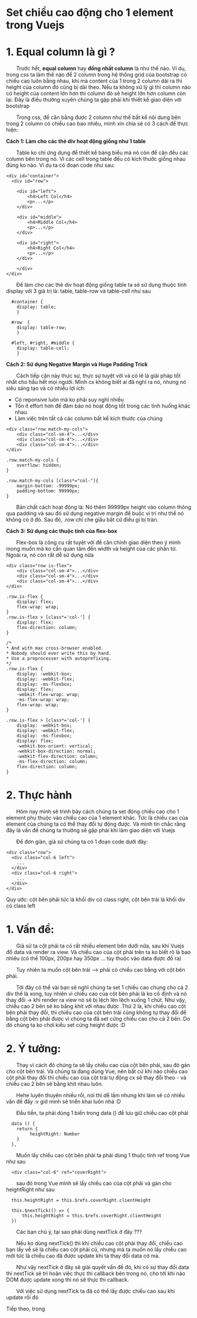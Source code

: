 # Set chiều cao động cho 1 element trong Vuejs

# 1. Equal column là gì ?
&nbsp;&nbsp;&nbsp;&nbsp;&nbsp;&nbsp; Trước hết, **equal column** hay **đồng nhất column** là như thế nào. Ví dụ, trong css ta làm thế nào để 2 column trong hệ thống grid của bootstrap có chiều cao luôn bằng nhau, khi mà content của 1 trong 2 column dài ra thì height của column đó cũng bị dài theo. Nếu ta không xử lý gì thì column nào có height của content lớn hơn thì column đó sẽ height lớn hơn column còn lại. Đây là điều thường xuyên chúng ta gặp phải khi thiết kế giao diện với bootstrap

&nbsp;&nbsp;&nbsp;&nbsp;&nbsp;&nbsp; Trong css, để cân bằng được 2 column như thế bất kể nội dung bên trong 2 column có chiều cao bao nhiêu, mình xin chia sẻ có 3 cách để thực hiện:

**Cách 1: Làm cho các thẻ div hoạt động giống như 1 table**

&nbsp;&nbsp;&nbsp;&nbsp;&nbsp;&nbsp; Table ko chỉ ứng dụng để thiết kể bảng biểu mà nó còn để căn đều các column bên trong nó. Vì các cell trong table đều có kích thước giống nhau đúng ko nào. Ví dụ ta có đoạn code như sau:

```
<div id="container">
  <div id="row">

  	<div id="left">
  		<h4>Left Col</h4>
  		<p>...</p>
  	</div>

  	<div id="middle">
  		<h4>Middle Col</h4>
  		<p>...</p>
  	</div>

  	<div id="right">
    	<h4>Right Col</h4>
    	<p>...</p>
  	</div>

	</div>
</div>
```

&nbsp;&nbsp;&nbsp;&nbsp;&nbsp;&nbsp; Để làm cho các thẻ div hoạt động giống table ta sẽ sử dụng thuộc tính display với 3 giá trị là: table, table-row và table-cell như sau

```
  #container {
    display: table;
    }

  #row  {
    display: table-row;
    }

  #left, #right, #middle {
    display: table-cell;
    }
```

**Cách 2: Sử dụng Negative Margin và Huge Padding Trick**

&nbsp;&nbsp;&nbsp;&nbsp;&nbsp;&nbsp; Cách tiếp cận này thực sự, thực sự tuyệt vời và có lẽ là giải pháp tốt nhất cho hầu hết mọi người. Mình cx không biết ai đã nghĩ ra nó, nhưng nó siêu sáng tạo và có nhiều lợi ích:

* Có reponsive luôn mà ko phải suy nghĩ nhiều
* Tốn ít effort hơn để đảm bảo nó hoạt động tốt trong các tình huống khác nhau
* Làm việc trên tất cả các column bất kể kích thước của chúng

```
<div class="row match-my-cols">
    <div class="col-sm-4">...</div>
    <div class="col-sm-4">...</div>
    <div class="col-sm-4">...</div>
</div>
```

```
.row.match-my-cols {
    overflow: hidden; 
}

.row.match-my-cols [class*="col-"]{
    margin-bottom: -99999px;
    padding-bottom: 99999px;
}
```

&nbsp;&nbsp;&nbsp;&nbsp;&nbsp;&nbsp; Bản chất cách hoạt động là: Nó thêm 99999px height vào column thông qua padding và sau đó sử dụng negative margin để buộc vị trí như thể nó không có ở đó. Sau đó, .row chỉ che giấu bất cứ điều gì bị tràn.

**Cách 3: Sử dụng các thuộc tính của flex-box**

&nbsp;&nbsp;&nbsp;&nbsp;&nbsp;&nbsp; Flex-box là công cụ rất tuyệt vời để căn chỉnh giao diện theo ý mình mong muốn mà ko cần quan tâm đến width và height của các phần tử. Ngoài ra, nó còn rất dễ sử dụng nữa

```
<div class="row is-flex">
    <div class="col-sm-4">...</div>
    <div class="col-sm-4">...</div>
    <div class="col-sm-4">...</div>
</div>
```

```
.row.is-flex {
    display: flex;
    flex-wrap: wrap;
}
.row.is-flex > [class*='col-'] {
    display: flex;
    flex-direction: column;
}

/*
* And with max cross-browser enabled.
* Nobody should ever write this by hand. 
* Use a preprocesser with autoprefixing.
*/
.row.is-flex {
    display: -webkit-box;
    display: -webkit-flex;
    display: -ms-flexbox;
    display: flex;
    -webkit-flex-wrap: wrap;
    -ms-flex-wrap: wrap;
    flex-wrap: wrap;
}

.row.is-flex > [class*='col-'] {
    display: -webkit-box;
    display: -webkit-flex;
    display: -ms-flexbox;
    display: flex;
    -webkit-box-orient: vertical;
    -webkit-box-direction: normal;
    -webkit-flex-direction: column;
    -ms-flex-direction: column;
    flex-direction: column;
}
```

# 2. Thực hành

&nbsp;&nbsp;&nbsp;&nbsp;&nbsp;&nbsp; Hôm nay mình sẽ trình bày cách chúng ta set động chiều cao cho 1 element phụ thuộc vào chiều cao của 1 element khác. Tức là chiều cao của element của chúng ta có thể thay đổi tự động được. Và mình tin chắc rằng đây là vấn đề chúng ta thường sẽ gặp phải khi làm giao diện với Vuejs

&nbsp;&nbsp;&nbsp;&nbsp;&nbsp;&nbsp; Để đơn giản, giả sử chúng ta có 1 đoạn code dưới đây:

```
<div class="row">
  <div class="col-6 left">
    ...
  </div>
  <div class="col-6 right">
    ...
  </div>
</div>
```
      
Quy ước: cột bên phải tức là khối div có class right, cột bên trái là khối div có class left

# 1. Vấn đề:

&nbsp;&nbsp;&nbsp;&nbsp;&nbsp;&nbsp; Giả sử ta cột phải ta có rất nhiều element bên dưới nữa, sau khi Vuejs đổ data và render ra view. Và chiều cao của cột phải trên ta ko biết rõ là bao nhiêu (có thể 100px, 200px hay 350px … tùy thuộc vào data được đổ ra)

&nbsp;&nbsp;&nbsp;&nbsp;&nbsp;&nbsp; Tuy nhiên ta muốn cột bên trái --> phải có chiều cao bằng với cột bên phải. 

&nbsp;&nbsp;&nbsp;&nbsp;&nbsp;&nbsp; Tới đây có thể vài bạn sẽ nghĩ chúng ta set 1 chiều cao chung cho cả 2 div thế là xong, tuy nhiên vì chiều cao của cột bên phải là ko cố định và nó thay đổi → khi render ra view nó sẽ bị lệch lên lệch xuống 1 chút. Như vậy, chiều cao 2 bên sẽ ko bằng khít với nhau được .Thứ 2 là, khi chiều cao cột bên phải thay đổi, thì chiều cao của cột bên trái cũng không tự thay đổi để bằng cột bên phải được vì chúng ta đã set cứng chiều cao cho cả 2 bên. Do đó chúng ta ko chơi kiểu set cứng height được :D

# 2. Ý tưởng:

&nbsp;&nbsp;&nbsp;&nbsp;&nbsp;&nbsp; Thay vì cách đó chúng ta sẽ lấy chiều cao của cột bên phải, sau đó gán cho cột bên trái. Và chúng ta đang dùng Vue, nên bất cứ khi nào chiều cao cột phải thay đổi thì chiều cao của cột trái tự động cx sẽ thay đổi theo - và chiều cao 2 bên sẽ bằng khít nhau luôn.

&nbsp;&nbsp;&nbsp;&nbsp;&nbsp;&nbsp; Hehe luyên thuyên nhiều rồi, nói thì dễ lắm nhưng khi làm sẽ có nhiều vấn đề đấy :v giờ mình sẽ triển khai luôn nhá :D

&nbsp;&nbsp;&nbsp;&nbsp;&nbsp;&nbsp; Đầu tiền, ta phải dùng 1 biến trong data () để lưu giữ chiều cao cột phải

```
  data () {
    return {
         heightRight: Number
    }
  },
```

&nbsp;&nbsp;&nbsp;&nbsp;&nbsp;&nbsp; Muốn lấy chiều cao cột bên phải ta phải dùng 1 thuộc tính ref trong Vue như sau 

```
  <div class="col-6" ref="coverRight">
```
  
&nbsp;&nbsp;&nbsp;&nbsp;&nbsp;&nbsp; sau đó trong Vue mình sẽ lấy chiều cao của cột phải và gán cho heightRight như sau 

```
  this.heightRight = this.$refs.coverRight.clientHeight
```


```
  this.$nextTick(() => {
      this.heightRight = this.$refs.coverRight.clientHeight
  })
```

&nbsp;&nbsp;&nbsp;&nbsp;&nbsp;&nbsp; Các bạn chú ý, tại sao phải dùng nextTick ở đây ???

&nbsp;&nbsp;&nbsp;&nbsp;&nbsp;&nbsp; Nếu ko dùng nextTick() thì khi chiều cao cột phải thay đổi, chiều cao bạn lấy về sẽ là chiều cao cột phải cũ, nhưng mà ta muốn nó lấy chiều cao mới tức là chiều cao đã được update khi ta thay đổi data cơ mà. 

&nbsp;&nbsp;&nbsp;&nbsp;&nbsp;&nbsp; Như vậy nextTick ở đây sẽ giải quyết vấn đề đó, khi có sự thay đổi data thì nextTick sẽ trì hoãn việc thực thi callback bên trong nó, cho tới khi nào DOM được update xong thì nó sẽ thực thi callback.

&nbsp;&nbsp;&nbsp;&nbsp;&nbsp;&nbsp; Với việc sử dụng nextTick ta đã có thể lấy được chiều cao sau khi update rồi đó

Tiếp theo, trong <template> chúng ta sẽ binding 1 style height cho cột trái để nó nhận được giá trị heightRight ta vừa set như sau

```
  <div class="col-6 left" :style="{'height': heightRight  + 'px'}">
```

&nbsp;&nbsp;&nbsp;&nbsp;&nbsp;&nbsp; Như vậy là cột trái đã sẵn sàng nhận giá trị chiều cao của cột phải rồi

&nbsp;&nbsp;&nbsp;&nbsp;&nbsp;&nbsp; Trong code của mình, khi nào data của cột phải thay đổi ⇔ chiều cao cột phải thay đổi ta chỉ cần gọi đoạn code nextTick ở trên là xong đúng ko.

&nbsp;&nbsp;&nbsp;&nbsp;&nbsp;&nbsp; Ko hẳn như vậy sẽ có 1 số vấn đề như sau: 

&nbsp;&nbsp;&nbsp;&nbsp;&nbsp;&nbsp; - Sẽ có rất nhiều chỗ có thể dẫn đến data của cột phải thay đổi → chẳng lẽ ta thêm đoạn code này vào tất cả các chỗ trên. Rất rối và ta ko control được khi app to ra 


&nbsp;&nbsp;&nbsp;&nbsp;&nbsp;&nbsp; Ở đây chúng ta có 1 cách xuất sắc hơn đó là ta viết đoạn code này vào giai đoạn updated trong lifecycle của Vue - Đó là lúc mà Vue đã render xong giao diện khi có bất kì sự thay đổi dữ liệu nào xảy ra

&nbsp;&nbsp;&nbsp;&nbsp;&nbsp;&nbsp; Trước hết, ta phải gói đoạn code nextTick vào trong 1 function và đưa vào trong method trước như sau:

```
methods: {
    ...
    setHeightLeft () {
      this.$nextTick(() => {
        this.heightListRemind = this.$refs.coverRight.clientHeight
      })
    },
    ...
}
```

&nbsp;&nbsp;&nbsp;&nbsp;&nbsp;&nbsp; Sau đó trong updated() ta chỉ cần gọi hàm setHeightLeft là xong

&nbsp;&nbsp;&nbsp;&nbsp;&nbsp;&nbsp; Hơi loằng ngoằng 1 chút nhưng cũng khá đơn giản thôi phải không nào, chúc các bạn thành công, hẹn gặp lại các bạn :)))

Tài liệu tham khảo:

* [https://snook.ca/archives/html_and_css/getting_your_di](https://snook.ca/archives/html_and_css/getting_your_di)
* [https://scotch.io/bar-talk/different-tricks-on-how-to-make-bootstrap-columns-all-the-same-height](https://scotch.io/bar-talk/different-tricks-on-how-to-make-bootstrap-columns-all-the-same-height)
